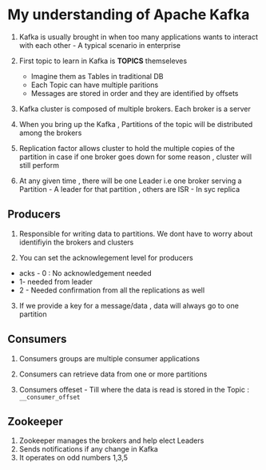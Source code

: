 # My understanding of Apache Kafka

1.  Kafka is usually brought in when too many applications wants to interact with each other - A typical scenario in enterprise

2.  First topic to learn in Kafka is <strong> TOPICS</strong> themseleves
    - Imagine them as Tables in traditional DB
    - Each Topic can have multiple paritions 
    - Messages are stored in order and they are identified by offsets
3.  Kafka cluster is composed of multiple brokers. Each broker is a server

4. When you bring up the Kafka , Partitions of the topic will be distributed among the brokers

5.  Replication factor allows cluster to hold the multiple copies of the partition in case if one broker goes down for some reason , cluster will still perform

6.  At any given time , there will be one Leader i.e one broker serving a Partition - A leader for that partition , others are ISR - In syc replica

## Producers

1. Responsible for writing data to  partitions. We dont have to worry about identifiyin the brokers and clusters

2. You can set the acknowlegement level for producers 
- acks - 0 : No acknowledgement needed 
- 1- needed from leader 
-   2 - Needed confirmation from all the replications as well

3. If we provide a key for a message/data , data will always go to one partition

## Consumers
1.  Consumers groups are multiple consumer applications

2. Consumers can retrieve data from one or more partitions

3. Consumers offeset - Till where the data is read is stored in the Topic : `__consumer_offset`

## Zookeeper

1.  Zookeeper manages the brokers and help elect Leaders
2.  Sends notifications if any change in Kafka
3.  It operates on odd numbers 1,3,5

